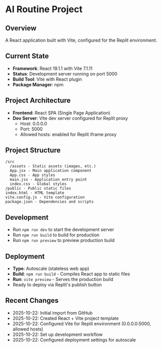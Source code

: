 # AI Routine Project

## Overview
A React application built with Vite, configured for the Replit environment.

## Current State
- **Framework**: React 19.1.1 with Vite 7.1.11
- **Status**: Development server running on port 5000
- **Build Tool**: Vite with React plugin
- **Package Manager**: npm

## Project Architecture
- **Frontend**: React SPA (Single Page Application)
- **Dev Server**: Vite dev server configured for Replit proxy
  - Host: 0.0.0.0
  - Port: 5000
  - Allowed hosts: enabled for Replit iframe proxy

## Project Structure
```
/src
  /assets - Static assets (images, etc.)
  App.jsx - Main application component
  App.css - App styles
  main.jsx - Application entry point
  index.css - Global styles
/public - Public static files
index.html - HTML template
vite.config.js - Vite configuration
package.json - Dependencies and scripts
```

## Development
- Run `npm run dev` to start the development server
- Run `npm run build` to build for production
- Run `npm run preview` to preview production build

## Deployment
- **Type**: Autoscale (stateless web app)
- **Build**: `npm run build` - Compiles React app to static files
- **Run**: `vite preview` - Serves the production build
- Ready to deploy via Replit's publish button

## Recent Changes
- 2025-10-22: Initial import from GitHub
- 2025-10-22: Created React + Vite project template
- 2025-10-22: Configured Vite for Replit environment (0.0.0.0:5000, allowed hosts)
- 2025-10-22: Set up development workflow
- 2025-10-22: Configured deployment settings for autoscale
